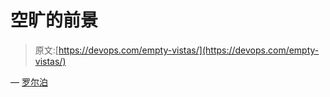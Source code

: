# 空旷的前景

> 原文:[https://devops.com/empty-vistas/](https://devops.com/empty-vistas/)

— [罗尔泊](https://devops.com/author/breselman/)